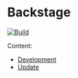 # Backstage

[![Build](https://github.com/grayc-de/backstage/actions/workflows/build.yaml/badge.svg)](https://github.com/grayc-de/backstage/actions/workflows/build.yaml)

Content:

* [Development](docs/development.md)
* [Update](docs/update.md)
